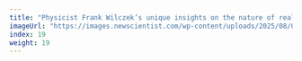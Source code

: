 ```yaml
---
title: "Physicist Frank Wilczek’s unique insights on the nature of reality"
imageUrl: "https://images.newscientist.com/wp-content/uploads/2025/08/07122509/SEI_260733375.jpg?width=788"
index: 19
weight: 19
---
```

